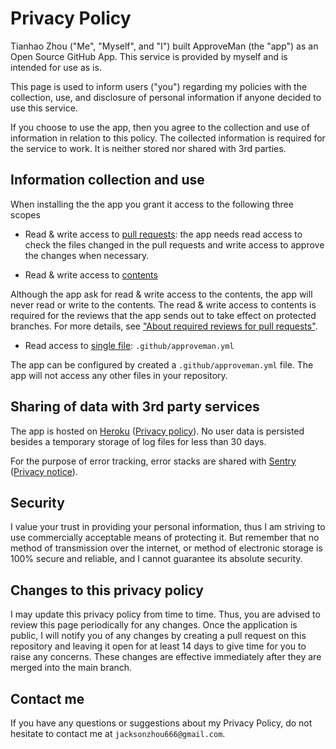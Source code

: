 # Privacy Policy

Tianhao Zhou ("Me", "Myself", and "I") built ApproveMan (the "app") as an Open Source GitHub App. This service is provided by myself and is intended for use as is.

This page is used to inform users ("you") regarding my policies with the collection, use, and disclosure of personal information if anyone decided to use this service.

If you choose to use the app, then you agree to the collection and use of information in relation to this policy. The collected information is required for the service to work. It is neither stored nor shared with 3rd parties.

## Information collection and use

When installing the the app you grant it access to the following three scopes

-   Read & write access to [pull requests](https://developer.github.com/v3/apps/permissions/#permission-on-pull-requests): the app needs read access to check the files changed in the pull requests and write access to approve the changes when necessary.

-   Read & write access to [contents](https://developer.github.com/v3/apps/permissions/#permission-on-contents)

Although the app ask for read & write access to the contents, the app will never read or write to the contents. The read & write access to contents is required for the reviews that the app sends out to take effect on protected branches. For more details, see ["About required reviews for pull requests"](https://docs.github.com/en/github/administering-a-repository/about-required-reviews-for-pull-requests).

-   Read access to [single file](https://developer.github.com/v3/apps/permissions/#permission-on-single-file): `.github/approveman.yml`

The app can be configured by created a `.github/approveman.yml` file. The app will not access any other files in your repository.

## Sharing of data with 3rd party services

The app is hosted on [Heroku](https://www.heroku.com/) ([Privacy policy](https://www.salesforce.com/company/privacy/)). No user data is persisted besides a temporary storage of log files for less than 30 days.

For the purpose of error tracking, error stacks are shared with [Sentry](https://sentry.io/) ([Privacy notice](https://sentry.io/privacy/)).

## Security

I value your trust in providing your personal information, thus I am striving to use commercially acceptable means of protecting it. But remember that no method of transmission over the internet, or method of electronic storage is 100% secure and reliable, and I cannot guarantee its absolute security.

## Changes to this privacy policy

I may update this privacy policy from time to time. Thus, you are advised to review this page periodically for any changes. Once the application is public, I will notify you of any changes by creating a pull request on this repository and leaving it open for at least 14 days to give time for you to raise any concerns. These changes are effective immediately after they are merged into the main branch.

## Contact me

If you have any questions or suggestions about my Privacy Policy, do not hesitate to contact me at `jacksonzhou666@gmail.com`.
